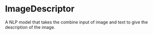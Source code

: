 # ImageDescriptor
A NLP model that takes the combine input of image and text to give the description of the image. 
